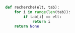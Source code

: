 ```python linenums='1'
def recherche(elt, tab):
    for i in range(len(tab)):
        if tab[i] == elt:
            return i        
    return None         
```